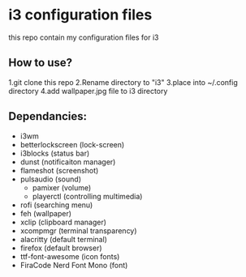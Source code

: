 # i3 configuration files
this repo contain my configuration files for i3

## How to use?
1.git clone this repo
2.Rename directory to "i3"
3.place into ~/.config directory
4.add wallpaper.jpg file to i3 directory

## Dependancies:
- i3wm 
- betterlockscreen (lock-screen)
- i3blocks (status bar)
- dunst (notificaiton manager)
- flameshot (screenshot)
- pulsaudio (sound)
  - pamixer (volume)
  - playerctl (controlling multimedia)
- rofi (searching menu)
- feh (wallpaper)
- xclip (clipboard manager)
- xcompmgr (terminal transparency)
- alacritty (default terminal)
- firefox (default browser)
- ttf-font-awesome (icon fonts) 
- FiraCode Nerd Font Mono (font)
